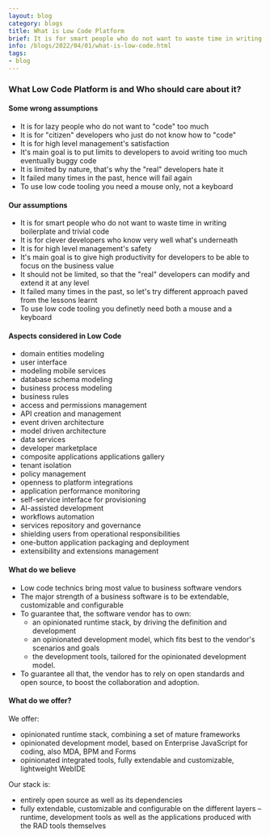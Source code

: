 ```yaml
---
layout: blog
category: blogs
title: What is Low Code Platform
brief: It is for smart people who do not want to waste time in writing boilerplate and trivial code, It is for clever developers who know very well what's underneath...
info: /blogs/2022/04/01/what-is-low-code.html
tags:
- blog
---
```


### What Low Code Platform is and Who should care about it?

#### Some wrong assumptions

- It is for lazy people who do not want to "code" too much
- It is for "citizen" developers who just do not know how to "code"
- It is for high level management's satisfaction
- It's main goal is to put limits to developers to avoid writing too much eventually buggy code
- It is limited by nature, that's why the "real" developers hate it
- It failed many times in the past, hence will fail again
- To use low code tooling you need a mouse only, not a keyboard

#### Our assumptions

- It is for smart people who do not want to waste time in writing boilerplate and trivial code
- It is for clever developers who know very well what's underneath
- It is for high level management's safety
- It's main goal is to give high productivity for developers to be able to focus on the business value
- It should not be limited, so that the "real" developers can modify and extend it at any level
- It failed many times in the past, so let's try different approach paved from the lessons learnt
- To use low code tooling you definetly need both a mouse and a keyboard

#### Aspects considered in Low Code

- domain entities modeling
- user interface
- modeling mobile services
- database schema modeling
- business process modeling
- business rules
- access and permissions management
- API creation and management
- event driven architecture
- model driven architecture
- data services
- developer marketplace
- composite applications applications gallery
- tenant isolation
- policy management
- openness to platform integrations
- application performance monitoring
- self-service interface for provisioning
- AI-assisted development
- workflows automation
- services repository and governance
- shielding users from operational responsibilities
- one-button application packaging and deployment
- extensibility and extensions management

#### What do we believe

- Low code technics bring most value to business software vendors
- The major strength of a business software is to be extendable, customizable and configurable
- To guarantee that, the software vendor has to own: 
  - an opinionated runtime stack, by driving the definition and development
  - an opinionated development model, which fits best to the vendor's scenarios and goals
  - the development tools, tailored for the opinionated development model.
- To guarantee all that, the vendor has to rely on open standards and open source, to boost the collaboration and adoption.

#### What do we offer?

We offer:
- opinionated runtime stack, combining a set of mature frameworks
- opinionated development model, based on Enterprise JavaScript for coding, also MDA, BPM and Forms
- opinionated integrated tools, fully extendable and customizable, lightweight WebIDE

Our stack is:
- entirely open source as well as its dependencies
- fully extendable, customizable and configurable on the different layers – runtime, development tools as well as the applications produced with the RAD tools themselves


<br><br><br>

